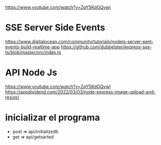 
https://www.youtube.com/watch?v=ZpY5KdGQvwI

# SSE Server Side Events
https://www.digitalocean.com/community/tutorials/nodejs-server-sent-events-build-realtime-app
https://github.com/dubbelster/express-sse-ts/blob/master/src/index.ts

# API Node Js
https://www.youtube.com/watch?v=ZpY5KdGQvwI
https://appdividend.com/2022/03/03/node-express-image-upload-and-resize/


# inicializar el programa
- post => api/initializedb
- get => api/getsarted